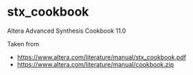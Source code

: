 # stx_cookbook
Altera Advanced Synthesis Cookbook 11.0

Taken from
- https://www.altera.com/literature/manual/stx_cookbook.pdf
- https://www.altera.com/literature/manual/cookbook.zip
